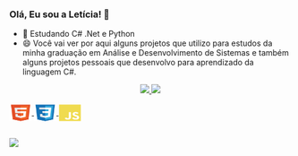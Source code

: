 ### Olá, Eu sou a Letícia! 👋


- 🌱 Estudando C# .Net e Python
- 😄 Você vai ver por aqui alguns projetos que utilizo para estudos da minha graduação em Análise e Desenvolvimento de Sistemas e também alguns projetos pessoais que desenvolvo para aprendizado da linguagem C#. 


<div align="center">
  <a href="https://github.com/leticialauriano">
  <img height="48%" src="https://github-readme-stats.vercel.app/api?username=leticialauriano&show_icons=true&theme=dracula&include_all_commits=true&count_private=true"/>
  <img height="48%" src="https://github-readme-stats.vercel.app/api/top-langs/?username=leticialauriano&layout=compact&langs_count=7&theme=dracula"/>
</div>
<div style="display: inline_block"><br>
  <img align="center" alt="Leticia-HTML" height="30" width="40" src="https://raw.githubusercontent.com/devicons/devicon/master/icons/html5/html5-original.svg">
  <img align="center" alt="Leticia-CSS" height="30" width="40" src="https://raw.githubusercontent.com/devicons/devicon/master/icons/css3/css3-original.svg">
  <img align="center" alt="Leticia-Js" height="30" width="40" src="https://raw.githubusercontent.com/devicons/devicon/master/icons/javascript/javascript-plain.svg">
</div>
  
  ##
  
<div>
    <a href="https://www.linkedin.com/in/let%C3%ADcia-lauriano-4aba8024b/" target="_blank"><img src="https://img.shields.io/badge/-LinkedIn-%230077B5?style=for-the-badge&logo=linkedin&logoColor=white" target="_blank"></a>    
</div>

